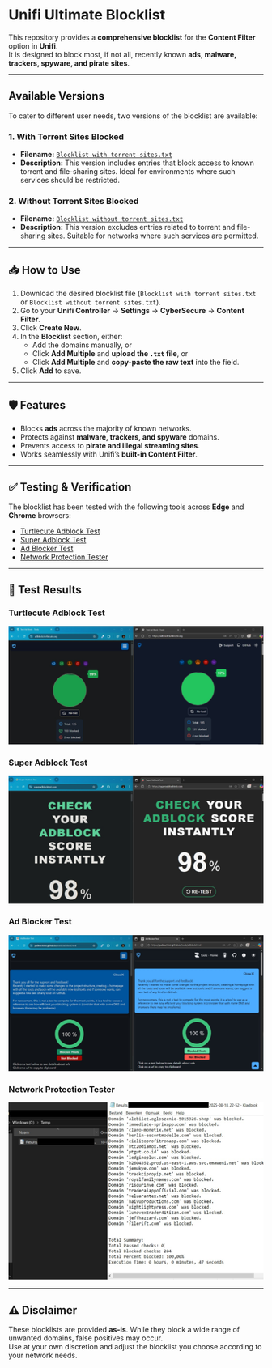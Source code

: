 # Unifi Ultimate Blocklist

This repository provides a **comprehensive blocklist** for the **Content Filter** option in **Unifi**.  
It is designed to block most, if not all, recently known **ads, malware, trackers, spyware, and pirate sites**.

---

## Available Versions

To cater to different user needs, two versions of the blocklist are available:

### 1. With Torrent Sites Blocked

- **Filename:** [`Blocklist with torrent sites.txt`](./Blocklist%20with%20torrent%20sites.txt)  
- **Description:** This version includes entries that block access to known torrent and file-sharing sites. Ideal for environments where such services should be restricted.

### 2. Without Torrent Sites Blocked

- **Filename:** [`Blocklist without torrent sites.txt`](./Blocklist%20without%20torrent%20sites.txt)  
- **Description:** This version excludes entries related to torrent and file-sharing sites. Suitable for networks where such services are permitted.

---

## 📥 How to Use

1. Download the desired blocklist file (`Blocklist with torrent sites.txt` or `Blocklist without torrent sites.txt`).  
2. Go to your **Unifi Controller** → **Settings** → **CyberSecure** → **Content Filter**.  
3. Click **Create New**.  
4. In the **Blocklist** section, either:
   - Add the domains manually, or  
   - Click **Add Multiple** and **upload the `.txt` file**, or  
   - Click **Add Multiple** and **copy-paste the raw text** into the field.  
5. Click **Add** to save.

---

## 🛡️ Features

- Blocks **ads** across the majority of known networks.  
- Protects against **malware, trackers, and spyware** domains.  
- Prevents access to **pirate and illegal streaming sites**.  
- Works seamlessly with Unifi’s **built-in Content Filter**.

---

## ✅ Testing & Verification

The blocklist has been tested with the following tools across **Edge** and **Chrome** browsers:

- [Turtlecute Adblock Test](https://adblock.turtlecute.org/)  
- [Super Adblock Test](https://superadblocktest.com/)  
- [Ad Blocker Test](https://paileactivist.github.io/toolz/adblock.html)  
- [Network Protection Tester](https://itproexpert.com/network-protection-tester/)

---

## 📸 Test Results

### Turtlecute Adblock Test
![Turtlecute Test](Screenshots/TurtecuteAdblockTest.jpg)

### Super Adblock Test
![Super Adblock Test](Screenshots/SuperAdblockTest.jpeg)

### Ad Blocker Test
![Ad Blocker Test](Screenshots/AdBlockerTest.jpeg)

### Network Protection Tester
![Network Protection Test](Screenshots/NetworkProtectionTester.jpeg)

---

## ⚠️ Disclaimer

These blocklists are provided **as-is**. While they block a wide range of unwanted domains, false positives may occur.  
Use at your own discretion and adjust the blocklist you choose according to your network needs.
